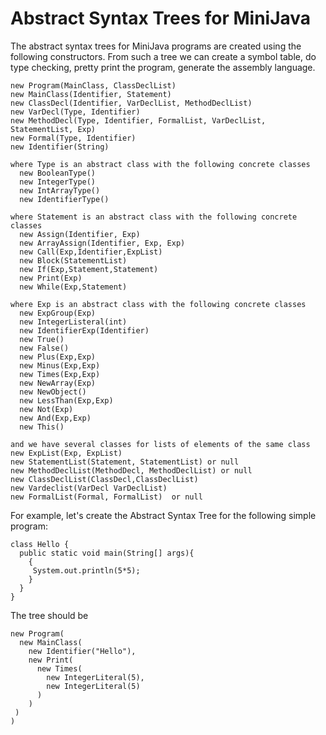 # Abstract Syntax Trees for MiniJava

The abstract syntax trees for MiniJava programs
are created using the following constructors.
From such a tree we can create a symbol table,
do type checking, pretty print the program,
generate the assembly language.

```
new Program(MainClass, ClassDeclList)
new MainClass(Identifier, Statement)
new ClassDecl(Identifier, VarDeclList, MethodDeclList)
new VarDecl(Type, Identifier)
new MethodDecl(Type, Identifier, FormalList, VarDeclList, StatementList, Exp)
new Formal(Type, Identifier)
new Identifier(String)

where Type is an abstract class with the following concrete classes
  new BooleanType()
  new IntegerType()
  new IntArrayType()
  new IdentifierType()

where Statement is an abstract class with the following concrete classes
  new Assign(Identifier, Exp)
  new ArrayAssign(Identifier, Exp, Exp)
  new Call(Exp,Identifier,ExpList)
  new Block(StatementList)
  new If(Exp,Statement,Statement)
  new Print(Exp)
  new While(Exp,Statement)

where Exp is an abstract class with the following concrete classes
  new ExpGroup(Exp)
  new IntegerListeral(int)
  new IdentifierExp(Identifier)
  new True()
  new False()
  new Plus(Exp,Exp)
  new Minus(Exp,Exp)
  new Times(Exp,Exp)
  new NewArray(Exp)
  new NewObject()
  new LessThan(Exp,Exp)
  new Not(Exp)
  new And(Exp,Exp)
  new This()

and we have several classes for lists of elements of the same class
new ExpList(Exp, ExpList)
new StatementList(Statement, StatementList) or null
new MethodDeclList(MethodDecl, MethodDeclList) or null
new ClassDeclList(ClassDecl,ClassDeclList)
new Vardeclist(VarDecl VarDeclList)
new FormalList(Formal, FormalList)  or null
```
For example, let's create the Abstract Syntax Tree for the following simple program:
```
class Hello {
  public static void main(String[] args){
    {
     System.out.println(5*5);
    }
  }
}
```
The tree should be
```
new Program(
  new MainClass(
    new Identifier("Hello"),
    new Print(
      new Times(
        new IntegerLiteral(5),
        new IntegerLiteral(5)
      )
    )
 )
)
```
